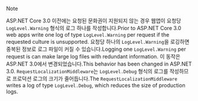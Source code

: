 > [!NOTE]
> <span data-ttu-id="0bca5-101">ASP.NET Core 3.0 이전에는 요청된 문화권이 지원되지 않는 경우 웹앱이 요청당 `LogLevel.Warning` 형식의 로그 하나를 작성합니다.</span><span class="sxs-lookup"><span data-stu-id="0bca5-101">Prior to ASP.NET Core 3.0 web apps write one log of type `LogLevel.Warning` per request if the requested culture is unsupported.</span></span> <span data-ttu-id="0bca5-102">요청당 하나의 `LogLevel.Warning`을 로깅하면 중복된 정보로 로그 파일이 커질 수 있습니다.</span><span class="sxs-lookup"><span data-stu-id="0bca5-102">Logging one `LogLevel.Warning` per request is can make large log files with redundant information.</span></span> <span data-ttu-id="0bca5-103">이 동작은 ASP.NET 3.0에서 변경되었습니다.</span><span class="sxs-lookup"><span data-stu-id="0bca5-103">This behavior has been changed in ASP.NET 3.0.</span></span> <span data-ttu-id="0bca5-104">`RequestLocalizationMiddleware`는 `LogLevel.Debug` 형식의 로그를 작성하므로 프로덕션 로그의 크기가 줄어듭니다.</span><span class="sxs-lookup"><span data-stu-id="0bca5-104">The `RequestLocalizationMiddleware` writes a log of type `LogLevel.Debug`, which reduces the size of production logs.</span></span>